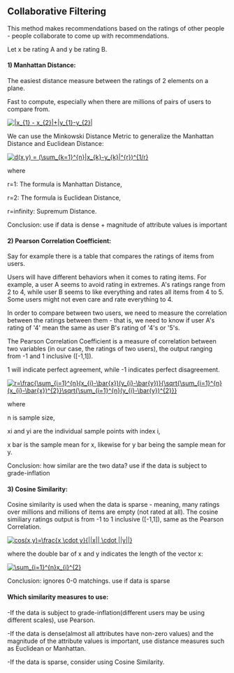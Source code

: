 ## Collaborative Filtering


This method makes recommendations based on the ratings of other people - people collaborate to come up with recommendations. 

Let x be rating A and y be rating B.


#### 1) Manhattan Distance:

The easiest distance measure between the ratings of 2 elements on a plane.

Fast to compute, especially when there are millions of pairs of users to compare from.

<a href="https://www.codecogs.com/eqnedit.php?latex=|x_{1}&space;-&space;x_{2}|&plus;|y_{1}-y_{2}|" target="_blank"><img src="https://latex.codecogs.com/gif.latex?|x_{1}&space;-&space;x_{2}|&plus;|y_{1}-y_{2}|" title="|x_{1} - x_{2}|+|y_{1}-y_{2}|" /></a>


We can use the Minkowski Distance Metric to generalize the Manhattan Distance and Euclidean Distance:

<a href="https://www.codecogs.com/eqnedit.php?latex=d(x,y)&space;=&space;(\sum_{k=1}^{n}|x_{k}-y_{k}|^{r})^{1/r}" target="_blank"><img src="https://latex.codecogs.com/gif.latex?d(x,y)&space;=&space;(\sum_{k=1}^{n}|x_{k}-y_{k}|^{r})^{1/r}" title="d(x,y) = (\sum_{k=1}^{n}|x_{k}-y_{k}|^{r})^{1/r}" /></a>

where

r=1: The formula is Manhattan Distance,

r=2: The formula is Euclidean Distance,

r=infinity: Supremum Distance.

Conclusion: use if data is dense + magnitude of attribute values is important



#### 2) Pearson Correlation Coefficient:

Say for example there is a table that compares the ratings of items from users.

Users will have different behaviors when it comes to rating items. For example, a user A seems to avoid rating in extremes. A's ratings range from 2 to 4, while user B seems to like everything and rates all items from 4 to 5. Some users might not even care and rate everything to 4.

In order to compare between two users, we need to measure the correlation between the ratings between them - that is, we need to know if user A's rating of '4' mean the same as user B's rating of '4's or '5's.

The Pearson Correlation Coefficient is a measure of correlation between two variables (in our case, the ratings of two users), the output ranging from -1 and 1 inclusive ([-1,1]).

1 will indicate perfect agreement, while -1 indicates perfect disagreement.

<a href="https://www.codecogs.com/eqnedit.php?latex=r=\frac{\sum_{i=1}^{n}(x_{i}-\bar{x})(y_{i}-\bar{y})}{\sqrt{\sum_{i=1}^{n}(x_{i}-\bar{x})^{2}}\sqrt{\sum_{i=1}^{n}(y_{i}-\bar{y})^{2}}}" target="_blank"><img src="https://latex.codecogs.com/gif.latex?r=\frac{\sum_{i=1}^{n}(x_{i}-\bar{x})(y_{i}-\bar{y})}{\sqrt{\sum_{i=1}^{n}(x_{i}-\bar{x})^{2}}\sqrt{\sum_{i=1}^{n}(y_{i}-\bar{y})^{2}}}" title="r=\frac{\sum_{i=1}^{n}(x_{i}-\bar{x})(y_{i}-\bar{y})}{\sqrt{\sum_{i=1}^{n}(x_{i}-\bar{x})^{2}}\sqrt{\sum_{i=1}^{n}(y_{i}-\bar{y})^{2}}}" /></a>

where 

n is sample size,

xi and yi are the individual sample points with index i,

x bar is the sample mean for x, likewise for y bar being the sample mean for y.

Conclusion: how similar are the two data? use if the data is subject to grade-inflation

#### 3) Cosine Similarity:

Cosine similarity is used when the data is sparse - meaning, many ratings over millions and millions of items are empty (not rated at all). The cosine similiary ratings output is from -1 to 1 inclusive ([-1,1]), same as the Pearson Correlation.

<a href="https://www.codecogs.com/eqnedit.php?latex=cos(x,y)=\frac{x&space;\cdot&space;y}{||x||&space;\cdot&space;||y||}" target="_blank"><img src="https://latex.codecogs.com/gif.latex?cos(x,y)=\frac{x&space;\cdot&space;y}{||x||&space;\cdot&space;||y||}" title="cos(x,y)=\frac{x \cdot y}{||x|| \cdot ||y||}" /></a>

where the double bar of x and y indicates the length of the vector x:

<a href="https://www.codecogs.com/eqnedit.php?latex=\sum_{i=1}^{n}x_{i}^{2}" target="_blank"><img src="https://latex.codecogs.com/gif.latex?\sum_{i=1}^{n}x_{i}^{2}" title="\sum_{i=1}^{n}x_{i}^{2}" /></a>

Conclusion: ignores 0-0 matchings. use if data is sparse

#### Which similarity measures to use:

-If the data is subject to grade-inflation(different users may be using different scales), use Pearson.

-If the data is dense(almost all attributes have non-zero values) and the magnitude of the attribute values is important, use distance measures such as Euclidean or Manhattan.

-If the data is sparse, consider using Cosine Similarity.